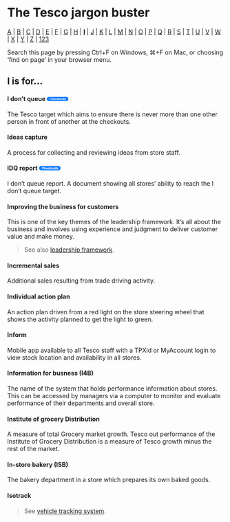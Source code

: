 # The Tesco jargon buster

[A](a.md) | [B](b.md) | [C](c.md) | [D](d.md) | [E](e.md) | [F](f.md) | [G](g.md) | [H](h.md) | [**I**](i.md) | [J](j.md) | [K](k.md) | [L](l.md) | [M](m.md) | [N](n.md) | [O](o.md) | [P](p.md) | [Q](q.md) | [R](r.md) | [S](s.md) | [T](t.md) | [U](u.md) | [V](v.md) | [W](w.md) | [X](x.md) | [Y](y.md) | [Z](z.md) | [123](123.md)

Search this page by pressing Ctrl+F on Windows, ⌘+F on Mac, or choosing ‘find on page’ in your browser menu.

## I is for…

#### I don’t queue ![Checkouts](assets/images/tag-checkouts.png)
The Tesco target which aims to ensure there is never more than one other person in front of another at the checkouts.

#### Ideas capture
A process for collecting and reviewing ideas from store staff.

#### IDQ report ![Checkouts](assets/images/tag-checkouts.png)
I don’t queue report. A document showing all stores’ ability to reach the I don’t queue target.

#### Improving the business for customers
This is one of the key themes of the leadership framework. It’s all about the business and involves using experience and judgment to deliver customer value and make money.
> See also [leadership framework](l.md#leadership-framework).

#### Incremental sales
Additional sales resulting from trade driving activity.

#### Individual action plan
An action plan driven from a red light on the store steering wheel that shows the activity planned to get the light to green.

#### Inform
Mobile app available to all Tesco staff with a TPXid or MyAccount login to view stock location and availability in all stores.

#### Information for busness (I4B)
The name of the system that holds performance information about stores. This can be accessed by managers via a computer to monitor and evaluate performance of their departments and overall store.

#### Institute of grocery Distribution
A measure of total Grocery market growth. Tesco out performance of the Institute of Grocery Distribution is a measure of Tesco growth minus the rest of the market.

#### In-store bakery (ISB)
The bakery department in a store which prepares its own baked goods.

#### Isotrack
> See [vehicle tracking system](v.md#vehicle-tracking-system).
